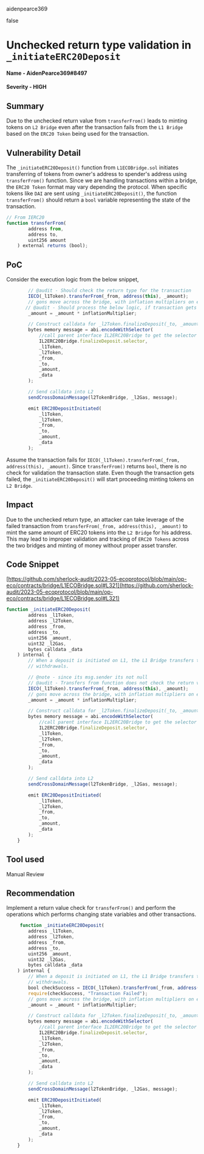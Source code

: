 aidenpearce369

false

# Unchecked return type validation in `_initiateERC20Deposit`

#### Name - AidenPearce369#8497

#### Severity - HIGH

## Summary
Due to the unchecked return value from `transferFrom()` leads to minting tokens on `L2 Bridge` even after the transaction fails from the `L1 Bridge` based on the `ERC20 Token` being used for the transaction.

## Vulnerability Detail

The `_initiateERC20Deposit()` function from `L1ECOBridge.sol` initiates transferring of tokens from owner's address to spender's address using `transferFrom()` function. Since we are handling transactions within a bridge, the `ERC20 Token` format may vary depending the protocol. When specific tokens like `DAI` are sent using  `_initiateERC20Deposit()`, the function 
`transferFrom()` should return a `bool` variable representing the state of the transaction. 

```js
// From IERC20
function transferFrom(
        address from,
        address to,
        uint256 amount
    ) external returns (bool);
```

## PoC

Consider the execution logic from the below snippet,

```js
        // @audit - Should check the return type for the transaction
        IECO(_l1Token).transferFrom(_from, address(this), _amount);
        // gons move across the bridge, with inflation multipliers on either side to correctly scale balances
       // @audit - Should process the below logic, if transaction gets succeeded and validated with a return value
        _amount = _amount * inflationMultiplier;

        // Construct calldata for _l2Token.finalizeDeposit(_to, _amount)
        bytes memory message = abi.encodeWithSelector(
            //call parent interface IL2ERC20Bridge to get the selector
            IL2ERC20Bridge.finalizeDeposit.selector,
            _l1Token,
            _l2Token,
            _from,
            _to,
            _amount,
            _data
        );

        // Send calldata into L2
        sendCrossDomainMessage(l2TokenBridge, _l2Gas, message);

        emit ERC20DepositInitiated(
            _l1Token,
            _l2Token,
            _from,
            _to,
            _amount,
            _data
        );
 ```

Assume the transaction fails for `IECO(_l1Token).transferFrom(_from, address(this), _amount)`. Since `transferFrom()` returns `bool`, there is no check for validation the transaction state. Even though the transaction gets failed, the `_initiateERC20Deposit()` will start proceeding minting tokens on `L2 Bridge`.

## Impact

Due to the unchecked return type, an attacker can take leverage of the failed transaction from `transferFrom(_from, address(this), _amount)` to mint the same amount of ERC20 tokens into the `L2 Bridge` for his address. This may lead to improper validation and tracking of `ERC20 Tokens` across the two bridges and minting of money without proper asset transfer. 

## Code Snippet
[https://github.com/sherlock-audit/2023-05-ecoprotocol/blob/main/op-eco/contracts/bridge/L1ECOBridge.sol#L321](https://github.com/sherlock-audit/2023-05-ecoprotocol/blob/main/op-eco/contracts/bridge/L1ECOBridge.sol#L321)

```js
function _initiateERC20Deposit(
        address _l1Token,
        address _l2Token,
        address _from,
        address _to,
        uint256 _amount,
        uint32 _l2Gas,
        bytes calldata _data
    ) internal {
        // When a deposit is initiated on L1, the L1 Bridge transfers the funds to itself for future
        // withdrawals.

        // @note - since its msg.sender its not null
        // @audit - Transfers from function does not check the return value, whether the transaction is valid/failed
        IECO(_l1Token).transferFrom(_from, address(this), _amount);
        // gons move across the bridge, with inflation multipliers on either side to correctly scale balances
        _amount = _amount * inflationMultiplier;

        // Construct calldata for _l2Token.finalizeDeposit(_to, _amount)
        bytes memory message = abi.encodeWithSelector(
            //call parent interface IL2ERC20Bridge to get the selector
            IL2ERC20Bridge.finalizeDeposit.selector,
            _l1Token,
            _l2Token,
            _from,
            _to,
            _amount,
            _data
        );

        // Send calldata into L2
        sendCrossDomainMessage(l2TokenBridge, _l2Gas, message);

        emit ERC20DepositInitiated(
            _l1Token,
            _l2Token,
            _from,
            _to,
            _amount,
            _data
        );
    }
```

## Tool used

Manual Review

## Recommendation

Implement a return value check for `transferFrom()` and perform the operations which performs changing state variables and other transactions.

```js
     function _initiateERC20Deposit(
        address _l1Token,
        address _l2Token,
        address _from,
        address _to,
        uint256 _amount,
        uint32 _l2Gas,
        bytes calldata _data
    ) internal {
        // When a deposit is initiated on L1, the L1 Bridge transfers the funds to itself for future
        // withdrawals.
        bool checkSuccess = IECO(_l1Token).transferFrom(_from, address(this), _amount);
        require(checkSuccess, "Transaction Failed");
        // gons move across the bridge, with inflation multipliers on either side to correctly scale balances
        _amount = _amount * inflationMultiplier;

        // Construct calldata for _l2Token.finalizeDeposit(_to, _amount)
        bytes memory message = abi.encodeWithSelector(
            //call parent interface IL2ERC20Bridge to get the selector
            IL2ERC20Bridge.finalizeDeposit.selector,
            _l1Token,
            _l2Token,
            _from,
            _to,
            _amount,
            _data
        );

        // Send calldata into L2
        sendCrossDomainMessage(l2TokenBridge, _l2Gas, message);

        emit ERC20DepositInitiated(
            _l1Token,
            _l2Token,
            _from,
            _to,
            _amount,
            _data
        );
    }
 ```
